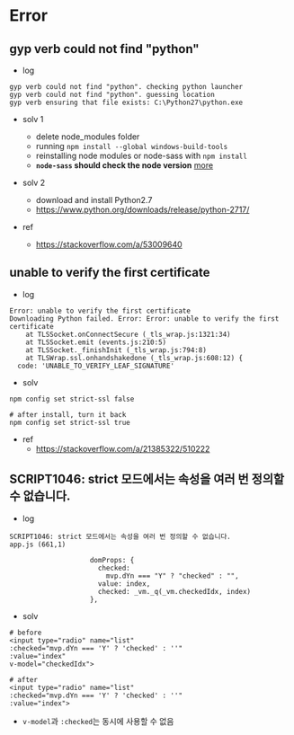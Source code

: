 # Error

## gyp verb could not find "python"

* log

```
gyp verb could not find "python". checking python launcher
gyp verb could not find "python". guessing location
gyp verb ensuring that file exists: C:\Python27\python.exe
```

* solv 1

  * delete node_modules folder
  * running `npm install --global windows-build-tools`
  * reinstalling node modules or node-sass with `npm install`
  * **`node-sass` should check the node version** [more](https://github.com/sass/node-sass/releases)

* solv 2
  * download and install Python2.7
  * https://www.python.org/downloads/release/python-2717/

* ref
  * https://stackoverflow.com/a/53009640

## unable to verify the first certificate

* log

```
Error: unable to verify the first certificate
Downloading Python failed. Error: Error: unable to verify the first certificate
    at TLSSocket.onConnectSecure (_tls_wrap.js:1321:34)
    at TLSSocket.emit (events.js:210:5)
    at TLSSocket._finishInit (_tls_wrap.js:794:8)
    at TLSWrap.ssl.onhandshakedone (_tls_wrap.js:608:12) {
  code: 'UNABLE_TO_VERIFY_LEAF_SIGNATURE'
```

* solv

```
npm config set strict-ssl false

# after install, turn it back
npm config set strict-ssl true
```

* ref
  * https://stackoverflow.com/a/21385322/510222

## SCRIPT1046: strict 모드에서는 속성을 여러 번 정의할 수 없습니다.

* log

```
SCRIPT1046: strict 모드에서는 속성을 여러 번 정의할 수 없습니다.
app.js (661,1)

                    domProps: {
                      checked:
                        mvp.dYn === "Y" ? "checked" : "",
                      value: index,
                      checked: _vm._q(_vm.checkedIdx, index)
                    },
```

* solv

```
# before
<input type="radio" name="list"
:checked="mvp.dYn === 'Y' ? 'checked' : ''"
:value="index"
v-model="checkedIdx">

# after
<input type="radio" name="list"
:checked="mvp.dYn === 'Y' ? 'checked' : ''"
:value="index">
```
  * `v-model`과 `:checked`는 동시에 사용할 수 없음
